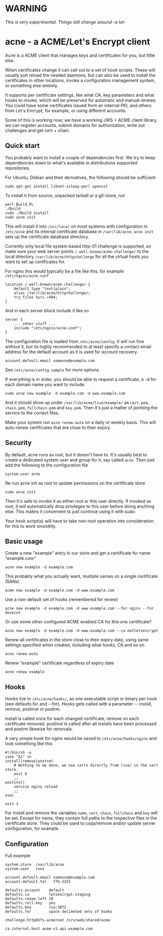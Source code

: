 # WARNING

*This is very experimental. Things still change around -a lot-*

# acne - a ACME/Let's Encrypt client

Acne is a ACME client that manages keys and certificates for you, but little else.

When certificates change it can call out to a set of hook scripts. These will usually just reload the needed daemons, but can also be used to install the certificates in other locations, invoke a configuration management system, or something else entirely.

It supports per certificate settings, like what CA, key parameters and what hooks to invoke, which will be preserved for automatic and manual renews. You could have some certificates issued from an internal PKI, and others from Let's Encrypt, for example, or using different accounts.

Some of this is working now; we have a working JWS + ACME client library, we can register accounts, submit domains for authorization, write out challenges and get cert + chain.

## Quick start

You probably want to install a couple of dependencies first. We try to keep dependencies down to what's available in distributions supported repositories.

For Ubuntu, Debian and their derivatives, the following should be sufficient

    sudo apt-get install libnet-ssleay-perl openssl

To install it from source, unpacked tarball or a git clone, run

    perl Build.PL
    ./Build
    sudo ./Build install
    sudo acne init

This will install it into `/usr/local` on most systems with configuration in `/etc/acne` and its internal certificate database in `/var/lib/acne`. `acne init` sets up the certificate database directory.

Currently only local file system based http-01 challenge is supported, so make sure your web server points `/.well-known/acme-challenge/` to the local directory `/var/lib/acne/httpchallenge` for all the virtual hosts you want to set up certificates for.

For nginx this would typically be a file like this, for example `/etc/nginx/acne.conf`

    location /.well-known/acme-challenge/ {
        default_type "text/plain";
        alias /var/lib/acne/httpchallenge/;
        try_files $uri =404;
    }

And in each server block include it like so

    server {
        ... other stuff ...
        include "/etc/nginx/acne.conf";
    }

The configuration file is loaded from `/etc/acne/config`. It will run fine without it, but its highly recommended to at least specify a contact email address for the default account as it is used for account recovery.

    account.default.email someone@example.com

See `/etc/acne/config.sample` for more options.

If everything is in order, you should be able to request a certificate, a -d for each domain name you want to include.

    sudo acne new example -d example.com -d www.example.com

And it should show up under `/var/lib/acne/live/example/` as `cert.pem`, `chain.pem`, `fullchain.pem` and `key.pem`. Then it's just a matter of pointing the service to the correct files.

Make your system run `acne renew-auto` on a daily or weekly basis. This will auto-renew certificates that are close to their expiry.

## Security

By default, acne runs as root, but it doesn't have to. It's usually best to create a dedicated system user and group for it, say called `acne`. Then just add the following to the configuration file

    system.user acne

Re-run acne init as root to update permissions on the certificate store

    sudo acne init

Then it's safe to invoke it as either root or this user directly. If invoked as root, it will automatically drop privileges to this user before doing anything else. This makes it convenient to just continue using it with sudo.

Your hook script(s) will have to take non-root operation into consideration for this to work smoothly.

## Basic usage

Create a new "example" entry in our store and get a certificate for name "example.com"

    acne new example -d example.com

This probably what you actually want, multiple names on a single certificate (SANs)

    acme new example -d example.com -d www.example.com

Use a non-default set of hooks (remembered for renew)

    acne new example -d example.com -d www.example.com --for nginx --for dovecot

Or use some other configured ACME enabled CA for this one certificate?

    acne new example -d example.com -d www.example.com --ca notletsencrypt

Renew all certificates in the store close to their expiry date, using same settings specified when created, including what hooks, CA and so on.

    acne renew-auto

Renew "example" certificate regardless of expiry date

    acne renew example

## Hooks

Hooks live in `/etc/acne/hooks/`, as one executable script or binary per hook (see defaults.for and --for). Hooks gets called with a parameter -- install, remove, postinst or postrm.

install is called once for each changed certificate, remove on each certificate removed. postinst is called after all installs have been processed and postrm likewise for removals.

A very simple hook for nginx would be saved to `/etc/acne/hooks/nginx` and look something like this

    #!/bin/sh -e
    case "$1" in
    install|remove|postrm)
        # Nothing to be done, we use certs directly from live/ in the cert store.
        exit 0
        ;;
    postinst)
        service nginx reload
        ;;
    esac

    exit 1

For install and remove the variables `name`, `cert`, `chain`, `fullchain` and `key` will be set. Except for name, they contain full paths to the respective files in the certificate store. They could be used to copy/remove and/or update server configuration, for example.

## Configuration
Full example

    system.store  /var/lib/acne
    system.user   root

    account.default.email someone@example.com
    account.default.tel   776-2323

    defaults.account    default
    defaults.ca         letsencrypt-staging
    defaults.renew-left 10
    defaults.roll-key   yes
    defaults.key        rsa:3072
    defaults.for        space delimeted sets of hooks

    challenge.http01fs.acmeroot /srv/web/shared/acme

    ca.internal.host acme-v1.api.example.com
